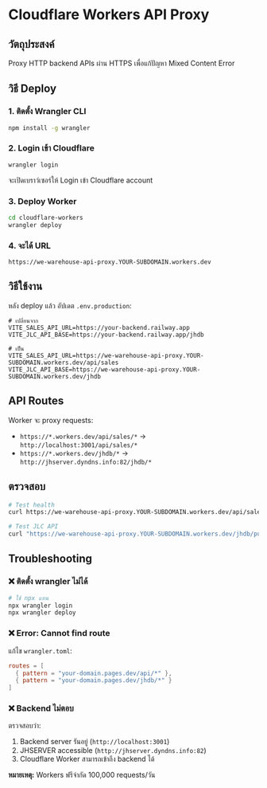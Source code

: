# Cloudflare Workers API Proxy

## วัตถุประสงค์
Proxy HTTP backend APIs ผ่าน HTTPS เพื่อแก้ปัญหา Mixed Content Error

## วิธี Deploy

### 1. ติดตั้ง Wrangler CLI

```bash
npm install -g wrangler
```

### 2. Login เข้า Cloudflare

```bash
wrangler login
```

จะเปิดเบราว์เซอร์ให้ Login เข้า Cloudflare account

### 3. Deploy Worker

```bash
cd cloudflare-workers
wrangler deploy
```

### 4. จะได้ URL

```
https://we-warehouse-api-proxy.YOUR-SUBDOMAIN.workers.dev
```

## วิธีใช้งาน

หลัง deploy แล้ว อัปเดต `.env.production`:

```env
# เปลี่ยนจาก
VITE_SALES_API_URL=https://your-backend.railway.app
VITE_JLC_API_BASE=https://your-backend.railway.app/jhdb

# เป็น
VITE_SALES_API_URL=https://we-warehouse-api-proxy.YOUR-SUBDOMAIN.workers.dev/api/sales
VITE_JLC_API_BASE=https://we-warehouse-api-proxy.YOUR-SUBDOMAIN.workers.dev/jhdb
```

## API Routes

Worker จะ proxy requests:

- `https://*.workers.dev/api/sales/*` → `http://localhost:3001/api/sales/*`
- `https://*.workers.dev/jhdb/*` → `http://jhserver.dyndns.info:82/jhdb/*`

## ตรวจสอบ

```bash
# Test health
curl https://we-warehouse-api-proxy.YOUR-SUBDOMAIN.workers.dev/api/sales/health

# Test JLC API
curl "https://we-warehouse-api-proxy.YOUR-SUBDOMAIN.workers.dev/jhdb/purchase-orders?date=2025-10-09"
```

## Troubleshooting

### ❌ ติดตั้ง wrangler ไม่ได้

```bash
# ใช้ npx แทน
npx wrangler login
npx wrangler deploy
```

### ❌ Error: Cannot find route

แก้ไข `wrangler.toml`:

```toml
routes = [
  { pattern = "your-domain.pages.dev/api/*" },
  { pattern = "your-domain.pages.dev/jhdb/*" }
]
```

### ❌ Backend ไม่ตอบ

ตรวจสอบว่า:
1. Backend server รันอยู่ (`http://localhost:3001`)
2. JHSERVER accessible (`http://jhserver.dyndns.info:82`)
3. Cloudflare Worker สามารถเข้าถึง backend ได้

**หมายเหตุ:** Workers ฟรีจำกัด 100,000 requests/วัน
